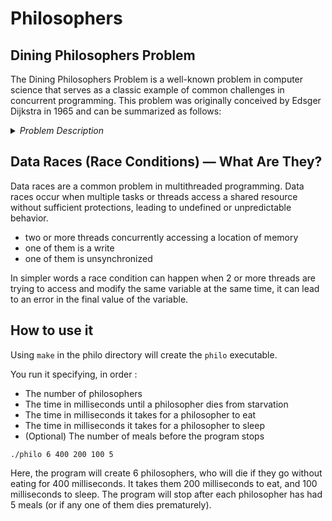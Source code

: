 # Philosophers
## Dining Philosophers Problem
The Dining Philosophers Problem is a well-known problem in computer science that serves as a classic example of common challenges in concurrent programming. This problem was originally conceived by Edsger Dijkstra in 1965 and can be summarized as follows:
<details>
<summary><i>Problem Description</i></summary>
X amount of philosophers sit at a round table with bowls of food.
Forks are placed in front of each philosopher.
There are as many forks as philosophers.
All day the philosophers take turns eating, sleeping, and thinking.
A philosopher must have two forks in order to eat, and each fork
may only be used by one philosopher at a time. At any time a
philosopher can pick up or set down a fork,
but cannot start eating until picking up both forks.
The philosophers alternatively eat, sleep, or think.
While they are eating, they are not thinking nor sleeping,
while thinking, they are not eating nor sleeping,
and, of course, while sleeping, they are not eating nor thinking.
</details>

## Data Races (Race Conditions) — What Are They?
Data races are a common problem in multithreaded programming. Data races occur when multiple tasks or threads access a shared resource without sufficient protections, leading to undefined or unpredictable behavior.

- two or more threads concurrently accessing a location of memory
- one of them is a write
- one of them is unsynchronized

In simpler words a race condition can happen when 2 or more threads are trying to access and modify the same variable at the same time, it can lead to an error in the final value of the variable.

## How to use it
Using `make` in the philo directory will create the `philo` executable.

You run it specifying, in order :

- The number of philosophers
- The time in milliseconds until a philosopher dies from starvation
- The time in milliseconds it takes for a philosopher to eat
- The time in milliseconds it takes for a philosopher to sleep
- (Optional) The number of meals before the program stops

`./philo 6 400 200 100 5`

Here, the program will create 6 philosophers, who will die if they go without eating for 400 milliseconds. It takes them 200 milliseconds to eat, and 100 milliseconds to sleep. The program will stop after each philosopher has had 5 meals (or if any one of them dies prematurely).

